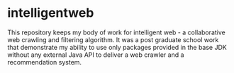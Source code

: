 intelligentweb
==============

This repository keeps my body of work for intelligent web - a collaborative web crawling and filtering algorithm.  It was a post graduate school work that demonstrate my ability to use only packages provided in the base JDK without any external Java API to deliver a web crawler and a recommendation system.
